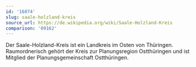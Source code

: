 ```yaml
---
id: '16074'
slug: saale-holzland-kreis
source_url: https://de.wikipedia.org/wiki/Saale-Holzland-Kreis
comparison: '09162'
---
```


Der Saale-Holzland-Kreis ist ein Landkreis im Osten von Thüringen. Raumordnerisch gehört der Kreis zur Planungsregion Ostthüringen und ist Mitglied der Planungsgemeinschaft Ostthüringen.
